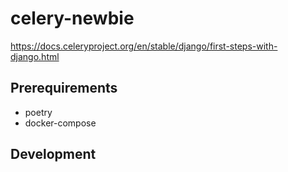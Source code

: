 # celery-newbie

https://docs.celeryproject.org/en/stable/django/first-steps-with-django.html

## Prerequirements

- poetry
- docker-compose

## Development

```

```
